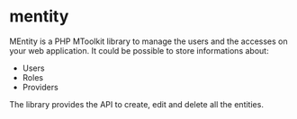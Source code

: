 # mentity
MEntity is a PHP MToolkit library to manage the users and the accesses on your web application.
It could be possible to store informations about:
- Users
- Roles
- Providers

The library provides the API to create, edit and delete all the entities.
